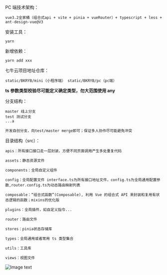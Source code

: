 PC 端技术架构：

    vue3.2全家桶（组合式api + vite + pinia + vueRouter）+ typescript + less + ant-design-vue@V3

安装工具：

    yarn

新增依赖：

    yarn add xxx

七牛云项目地址仓库：

    static/BKRYB/mini（小程序端） static/BKRYB/pc（pc端）

**ts 参数类型校验尽可能定义确定类型，勿大范围使用 any**

分支结构：

    master 线上分支
    test 测试分支
    ...a

    开发自创分支，向test/master merge即可；保证多人协作尽可能避免冲突

目录结构（src）：

    apis：所有接口接口走一层封装，方便不同页面调用产生多处重复代码

    assets：静态资源文件

    components：全局自定义组件

    config：全局配置文件 interface.ts为所有接口地址文件，config.ts为全局通用配置参数,router.config.ts为动态路由映射列表

    composable：“组合式函数”(Composable), 利用 Vue 的组合式 API 来封装和复用有状态逻辑的函数；mixins的优化版

    plugins：全局插件，如自定义指令...

    router：路由文件

    stores：pinia状态存储库

    types：全局通用或者常用 ts 类型集合

    utils：工具库

    views：视图文件

![Image text](https://resource.boka.vc/BKRYB/pc/pc%E7%AB%AF%E9%A1%B9%E7%9B%AE%E7%9B%AE%E5%BD%95.jpg)
